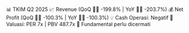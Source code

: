 📊 TKIM Q2 2025
📈 Revenue (QoQ 🔻🔴 -199.8% | YoY 🔻🔴 -203.7%)
💰 Net Profit (QoQ 🔻🔴 -100.3% | YoY 🔻🔴 -100.3%)
💡 Cash Operasi: Negatif
🧮 Valuasi: PER 7x | PBV 487.7x
🧱 Fundamental perlu dicermati
